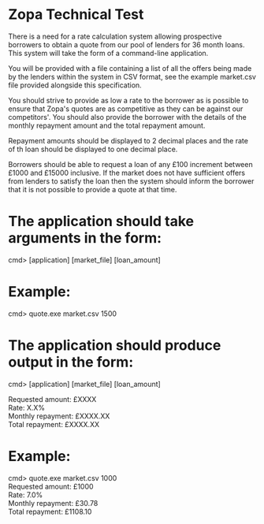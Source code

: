 # Zopa Technical Test

﻿There is a need for a rate calculation system allowing prospective borrowers to
obtain a quote from our pool of lenders for 36 month loans. This system will
take the form of a command-line application.

You will be provided with a file containing a list of all the offers being made
by the lenders within the system in CSV format, see the example market.csv file
provided alongside this specification.

You should strive to provide as low a rate to the borrower as is possible to
ensure that Zopa's quotes are as competitive as they can be against our
competitors'. You should also provide the borrower with the details of the
monthly repayment amount and the total repayment amount.

Repayment amounts should be displayed to 2 decimal places and the rate of th
loan should be displayed to one decimal place.

Borrowers should be able to request a loan of any £100 increment between
£1000 and £15000 inclusive. If the market does not have sufficient offers from
lenders to satisfy the loan then the system should inform the borrower that it
is not possible to provide a quote at that time.

# The application should take arguments in the form:

cmd> [application] [market_file] [loan_amount]

# Example:

cmd> quote.exe market.csv 1500

# The application should produce output in the form:

cmd> [application] [market_file] [loan_amount]

Requested amount: £XXXX  
Rate: X.X%  
Monthly repayment: £XXXX.XX  
Total repayment: £XXXX.XX

# Example:

cmd> quote.exe market.csv 1000  
Requested amount: £1000  
Rate: 7.0%  
Monthly repayment: £30.78  
Total repayment: £1108.10
